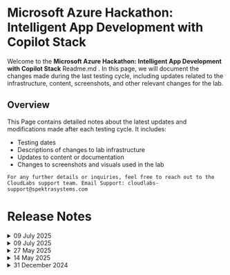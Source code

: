 # Microsoft Azure Hackathon: Intelligent App Development with Copilot Stack

Welcome to the **Microsoft Azure Hackathon: Intelligent App Development with Copilot Stack** Readme.md . In this page, we will document the changes made during the last testing cycle, including updates related to the infrastructure, content, screenshots, and other relevant changes for the lab.

## Overview

This Page contains detailed notes about the latest updates and modifications made after each testing cycle. It includes:

- Testing dates
- Descriptions of changes to lab infrastructure
- Updates to content or documentation
- Changes to screenshots and visuals used in the lab

`For any further details or inquiries, feel free to reach out to the CloudLabs support team. Email Support: cloudlabs-support@spektrasystems.com`

# Release Notes

<details>
  <summary>09 July 2025</summary>

### Release Date: 2025-07-09
  
  - Lab testing was carried out end-to-end with no issues observed.
  - Enhanced lab guide instructions and updated screenshots to improve clarity and user understanding.

## Infrastructure Changes

  - N/A

## Content Changes

  - Updated the lab guide with screenshots and instructions wherever needed.  

## Screenshot Updates

 - **Change**: Updated the screenshots for a clearer and more intuitive user experience.

## Testing Notes

- **Testing Date**: 2025-07-09

---
</details>

<details>
  <summary>09 July 2025</summary>

### Release Date: 2025-06-16
  
  - N/A  

## Infrastructure Changes

  - N/A

## Content Changes

  - N/A

## Screenshot Updates

  - N/A

## Testing Notes

- **Testing Date**: 2025-06-16

---
</details>

<details>
  <summary>27 May 2025</summary>

### Release Date: 2025-05-27

- **Change**: Challenge 01 has been updated to align with the latest UI changes in the Azure AI Foundry Portal, specifically in the processes for creating deployment models and OpenAI resources.

## Infrastructure Changes

  - N/A

## Content Changes

  - Additional steps have been incorporated to align with the latest UI changes in the Azure AI Foundry Portal in Challenge-01

## Screenshot Updates

- **Change**: Updated screenshots to reflect the latest UI changes in the Azure AI Foundry Portal in Challenge-01.

## Testing Notes

- **Testing Date**: 2025-05-26

---
</details>


<details>
  <summary>14 May 2025</summary>

- Minor Updates

  - Enhanced **lab guide instructions** and **updated screenshots** for a clearer and more intuitive user experience with latest UI. 

- **Testing Date**: 14-may-2025

</details>

<details>
  <summary>31 December 2024</summary>


- Major Updates 

    - **New Branch for Additional Challenges**  
        - Added a new branch **Microsoft_repo** for the following challenges:  
            - **Challenge 2: Explore Semantic Kernel**  
            - **Challenge 3: Run the Chat Copilot App Locally**  
            - **Challenge 8: Explore & Understand Miyagi Stack**  
    - This branch incorporates the lab content from the repository cloned from Microsoft, enabling seamless learning and implementation.  

    - **Semantic Kernel Version Specification**  
        - Specified the **Semantic Kernel version (8.0.0)** in the notebooks for **Challenge 9: Explore Various Use Cases on the Miyagi Stack** to ensure compatibility and clarity.  

- Minor Updates 
 
  - Updated all references from **Azure OpenAI Studio** to the rebranded **Azure AI Foundry Portal** for consistency with platform updates.   
  - Enhanced **lab guide instructions** and **updated screenshots** for a clearer and more intuitive user experience.  

</details>
